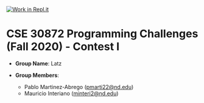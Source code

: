 [![Work in Repl.it](https://classroom.github.com/assets/work-in-replit-14baed9a392b3a25080506f3b7b6d57f295ec2978f6f33ec97e36a161684cbe9.svg)](https://classroom.github.com/online_ide?assignment_repo_id=297235&assignment_repo_type=GroupAssignmentRepo)
# CSE 30872 Programming Challenges (Fall 2020) - Contest I

- **Group Name**: Latz

- **Group Members**: 
    - Pablo Martinez-Abrego (pmarti22@nd.edu) 
    - Mauricio Interiano (minteri2@nd.edu) 
